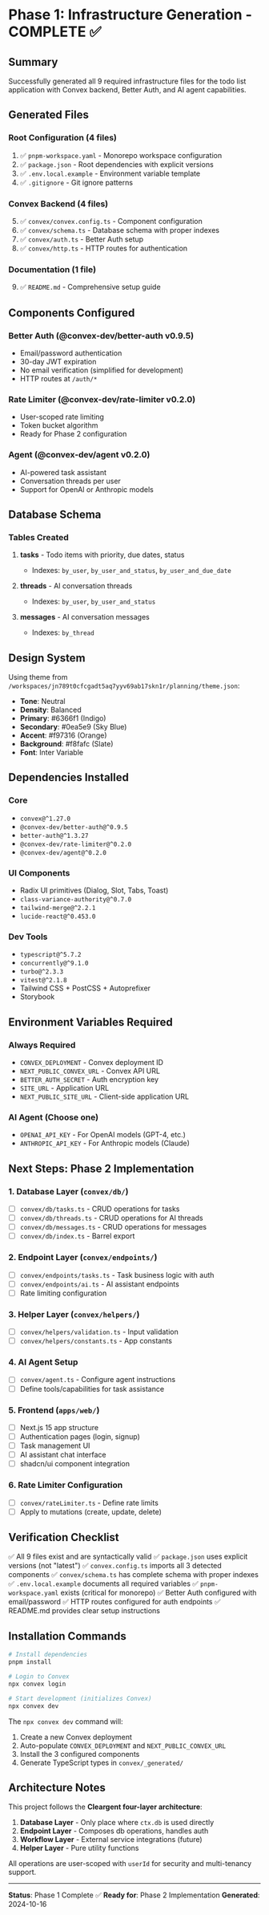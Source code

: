 # Phase 1: Infrastructure Generation - COMPLETE ✅

## Summary

Successfully generated all 9 required infrastructure files for the todo list application with Convex backend, Better Auth, and AI agent capabilities.

## Generated Files

### Root Configuration (4 files)
1. ✅ `pnpm-workspace.yaml` - Monorepo workspace configuration
2. ✅ `package.json` - Root dependencies with explicit versions
3. ✅ `.env.local.example` - Environment variable template
4. ✅ `.gitignore` - Git ignore patterns

### Convex Backend (4 files)
5. ✅ `convex/convex.config.ts` - Component configuration
6. ✅ `convex/schema.ts` - Database schema with proper indexes
7. ✅ `convex/auth.ts` - Better Auth setup
8. ✅ `convex/http.ts` - HTTP routes for authentication

### Documentation (1 file)
9. ✅ `README.md` - Comprehensive setup guide

## Components Configured

### Better Auth (@convex-dev/better-auth v0.9.5)
- Email/password authentication
- 30-day JWT expiration
- No email verification (simplified for development)
- HTTP routes at `/auth/*`

### Rate Limiter (@convex-dev/rate-limiter v0.2.0)
- User-scoped rate limiting
- Token bucket algorithm
- Ready for Phase 2 configuration

### Agent (@convex-dev/agent v0.2.0)
- AI-powered task assistant
- Conversation threads per user
- Support for OpenAI or Anthropic models

## Database Schema

### Tables Created
1. **tasks** - Todo items with priority, due dates, status
   - Indexes: `by_user`, `by_user_and_status`, `by_user_and_due_date`

2. **threads** - AI conversation threads
   - Indexes: `by_user`, `by_user_and_status`

3. **messages** - AI conversation messages
   - Indexes: `by_thread`

## Design System

Using theme from `/workspaces/jn789t0cfcgadt5aq7yyv69ab17skn1r/planning/theme.json`:
- **Tone**: Neutral
- **Density**: Balanced
- **Primary**: #6366f1 (Indigo)
- **Secondary**: #0ea5e9 (Sky Blue)
- **Accent**: #f97316 (Orange)
- **Background**: #f8fafc (Slate)
- **Font**: Inter Variable

## Dependencies Installed

### Core
- `convex@^1.27.0`
- `@convex-dev/better-auth@^0.9.5`
- `better-auth@^1.3.27`
- `@convex-dev/rate-limiter@^0.2.0`
- `@convex-dev/agent@^0.2.0`

### UI Components
- Radix UI primitives (Dialog, Slot, Tabs, Toast)
- `class-variance-authority@^0.7.0`
- `tailwind-merge@^2.2.1`
- `lucide-react@^0.453.0`

### Dev Tools
- `typescript@^5.7.2`
- `concurrently@^9.1.0`
- `turbo@^2.3.3`
- `vitest@^2.1.8`
- Tailwind CSS + PostCSS + Autoprefixer
- Storybook

## Environment Variables Required

### Always Required
- `CONVEX_DEPLOYMENT` - Convex deployment ID
- `NEXT_PUBLIC_CONVEX_URL` - Convex API URL
- `BETTER_AUTH_SECRET` - Auth encryption key
- `SITE_URL` - Application URL
- `NEXT_PUBLIC_SITE_URL` - Client-side application URL

### AI Agent (Choose one)
- `OPENAI_API_KEY` - For OpenAI models (GPT-4, etc.)
- `ANTHROPIC_API_KEY` - For Anthropic models (Claude)

## Next Steps: Phase 2 Implementation

### 1. Database Layer (`convex/db/`)
- [ ] `convex/db/tasks.ts` - CRUD operations for tasks
- [ ] `convex/db/threads.ts` - CRUD operations for AI threads
- [ ] `convex/db/messages.ts` - CRUD operations for messages
- [ ] `convex/db/index.ts` - Barrel export

### 2. Endpoint Layer (`convex/endpoints/`)
- [ ] `convex/endpoints/tasks.ts` - Task business logic with auth
- [ ] `convex/endpoints/ai.ts` - AI assistant endpoints
- [ ] Rate limiting configuration

### 3. Helper Layer (`convex/helpers/`)
- [ ] `convex/helpers/validation.ts` - Input validation
- [ ] `convex/helpers/constants.ts` - App constants

### 4. AI Agent Setup
- [ ] `convex/agent.ts` - Configure agent instructions
- [ ] Define tools/capabilities for task assistance

### 5. Frontend (`apps/web/`)
- [ ] Next.js 15 app structure
- [ ] Authentication pages (login, signup)
- [ ] Task management UI
- [ ] AI assistant chat interface
- [ ] shadcn/ui component integration

### 6. Rate Limiter Configuration
- [ ] `convex/rateLimiter.ts` - Define rate limits
- [ ] Apply to mutations (create, update, delete)

## Verification Checklist

✅ All 9 files exist and are syntactically valid
✅ `package.json` uses explicit versions (not "latest")
✅ `convex.config.ts` imports all 3 detected components
✅ `convex/schema.ts` has complete schema with proper indexes
✅ `.env.local.example` documents all required variables
✅ `pnpm-workspace.yaml` exists (critical for monorepo)
✅ Better Auth configured with email/password
✅ HTTP routes configured for auth endpoints
✅ README.md provides clear setup instructions

## Installation Commands

```bash
# Install dependencies
pnpm install

# Login to Convex
npx convex login

# Start development (initializes Convex)
npx convex dev
```

The `npx convex dev` command will:
1. Create a new Convex deployment
2. Auto-populate `CONVEX_DEPLOYMENT` and `NEXT_PUBLIC_CONVEX_URL`
3. Install the 3 configured components
4. Generate TypeScript types in `convex/_generated/`

## Architecture Notes

This project follows the **Cleargent four-layer architecture**:

1. **Database Layer** - Only place where `ctx.db` is used directly
2. **Endpoint Layer** - Composes db operations, handles auth
3. **Workflow Layer** - External service integrations (future)
4. **Helper Layer** - Pure utility functions

All operations are user-scoped with `userId` for security and multi-tenancy support.

---

**Status**: Phase 1 Complete ✅
**Ready for**: Phase 2 Implementation
**Generated**: 2024-10-16

